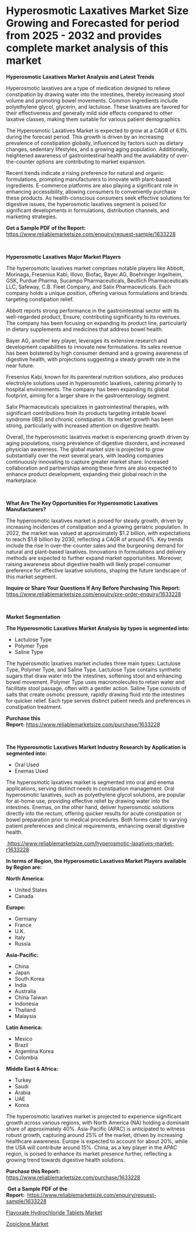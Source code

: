 <p><h1>Hyperosmotic Laxatives Market Size Growing and Forecasted for period from 2025 - 2032 and provides complete market analysis of this market</h1></p><p><strong>Hyperosmotic Laxatives Market Analysis and Latest Trends</strong></p>
<p><p>Hyperosmotic laxatives are a type of medication designed to relieve constipation by drawing water into the intestines, thereby increasing stool volume and promoting bowel movements. Common ingredients include polyethylene glycol, glycerin, and lactulose. These laxatives are favored for their effectiveness and generally mild side effects compared to other laxative classes, making them suitable for various patient demographics.</p><p>The Hyperosmotic Laxatives Market is expected to grow at a CAGR of 6.1% during the forecast period. This growth is driven by an increasing prevalence of constipation globally, influenced by factors such as dietary changes, sedentary lifestyles, and a growing aging population. Additionally, heightened awareness of gastrointestinal health and the availability of over-the-counter options are contributing to market expansion.  </p><p>Recent trends indicate a rising preference for natural and organic formulations, prompting manufacturers to innovate with plant-based ingredients. E-commerce platforms are also playing a significant role in enhancing accessibility, allowing consumers to conveniently purchase these products. As health-conscious consumers seek effective solutions for digestive issues, the hyperosmotic laxatives segment is poised for significant developments in formulations, distribution channels, and marketing strategies.</p></p>
<p><strong>Get a Sample PDF of the Report:&nbsp;</strong> <a href="https://www.reliablemarketsize.com/enquiry/request-sample/1633228?utm_campaign=2113&utm_medium=2&utm_source=Github&utm_content=ia&utm_term=08032025&utm_id=hyperosmotic-laxatives">https://www.reliablemarketsize.com/enquiry/request-sample/1633228</a></p>
<p>&nbsp;</p>
<p><strong>Hyperosmotic Laxatives Major Market Players</strong></p>
<p><p>The hyperosmotic laxatives market comprises notable players like Abbott, Morinaga, Fresenius Kabi, Illovo, Biofac, Bayer AG, Boehringer Ingelheim, GSK, Purdue Pharma, Sucampo Pharmaceuticals, Beutlich Pharmaceuticals LLC, Safeway, C.B. Fleet Company, and Salix Pharmaceuticals. Each company holds a unique position, offering various formulations and brands targeting constipation relief.</p><p>Abbott reports strong performance in the gastrointestinal sector with its well-regarded product, Ensure, contributing significantly to its revenues. The company has been focusing on expanding its product line, particularly in dietary supplements and medicines that address bowel health.</p><p>Bayer AG, another key player, leverages its extensive research and development capabilities to innovate new formulations. Its sales revenue has been bolstered by high consumer demand and a growing awareness of digestive health, with projections suggesting a steady growth rate in the near future.</p><p>Fresenius Kabi, known for its parenteral nutrition solutions, also produces electrolyte solutions used in hyperosmotic laxatives, catering primarily to hospital environments. The company has been expanding its global footprint, aiming for a larger share in the gastroenterology segment.</p><p>Salix Pharmaceuticals specializes in gastrointestinal therapies, with significant contributions from its products targeting irritable bowel syndrome (IBS) and chronic constipation. Its market growth has been strong, particularly with increased attention on digestive health.</p><p>Overall, the hyperosmotic laxatives market is experiencing growth driven by aging populations, rising prevalence of digestive disorders, and increased physician awareness. The global market size is projected to grow substantially over the next several years, with leading companies continuously innovating to capture greater market share. Increased collaboration and partnerships among these firms are also expected to enhance product development, expanding their global reach in the marketplace.</p></p>
<p>&nbsp;</p>
<p><strong>What Are The Key Opportunities For Hyperosmotic Laxatives Manufacturers?</strong></p>
<p><p>The hyperosmotic laxatives market is poised for steady growth, driven by increasing incidences of constipation and a growing geriatric population. In 2022, the market was valued at approximately $1.2 billion, with expectations to reach $1.8 billion by 2030, reflecting a CAGR of around 6%. Key trends include the rise in over-the-counter sales and the burgeoning demand for natural and plant-based laxatives. Innovations in formulations and delivery methods are expected to further expand market opportunities. Moreover, raising awareness about digestive health will likely propel consumer preference for effective laxative solutions, shaping the future landscape of this market segment.</p></p>
<p><strong>Inquire or Share Your Questions If Any Before Purchasing This Report:</strong> <a href="https://www.reliablemarketsize.com/enquiry/pre-order-enquiry/1633228?utm_campaign=2113&utm_medium=2&utm_source=Github&utm_content=ia&utm_term=08032025&utm_id=hyperosmotic-laxatives">https://www.reliablemarketsize.com/enquiry/pre-order-enquiry/1633228</a></p>
<p>&nbsp;</p>
<p><strong>Market Segmentation</strong></p>
<p><strong>The Hyperosmotic Laxatives Market Analysis by types is segmented into:</strong></p>
<p><ul><li>Lactulose Type</li><li>Polymer Type</li><li>Saline Type</li></ul></p>
<p><p>The hyperosmotic laxatives market includes three main types: Lactulose Type, Polymer Type, and Saline Type. Lactulose Type contains synthetic sugars that draw water into the intestines, softening stool and enhancing bowel movement. Polymer Type uses macromolecules to retain water and facilitate stool passage, often with a gentler action. Saline Type consists of salts that create osmotic pressure, rapidly drawing fluid into the intestines for quicker relief. Each type serves distinct patient needs and preferences in constipation treatment.</p></p>
<p><strong>Purchase this Report:&nbsp;</strong><a href="https://www.reliablemarketsize.com/purchase/1633228?utm_campaign=2113&utm_medium=2&utm_source=Github&utm_content=ia&utm_term=08032025&utm_id=hyperosmotic-laxatives">https://www.reliablemarketsize.com/purchase/1633228</a></p>
<p>&nbsp;</p>
<p><strong>The Hyperosmotic Laxatives Market Industry Research by Application is segmented into:</strong></p>
<p><ul><li>Oral Used</li><li>Enemas Used</li></ul></p>
<p><p>The hyperosmotic laxatives market is segmented into oral and enema applications, serving distinct needs in constipation management. Oral hyperosmotic laxatives, such as polyethylene glycol solutions, are popular for at-home use, providing effective relief by drawing water into the intestines. Enemas, on the other hand, deliver hyperosmotic solutions directly into the rectum, offering quicker results for acute constipation or bowel preparation prior to medical procedures. Both forms cater to varying patient preferences and clinical requirements, enhancing overall digestive health.</p></p>
<p><a href="https://www.reliablemarketsize.com/hyperosmotic-laxatives-market-r1633228?utm_campaign=2113&utm_medium=2&utm_source=Github&utm_content=ia&utm_term=08032025&utm_id=hyperosmotic-laxatives">&nbsp;https://www.reliablemarketsize.com/hyperosmotic-laxatives-market-r1633228</a></p>
<p><strong>In terms of Region, the Hyperosmotic Laxatives Market Players available by Region are:</strong></p>
<p>
    <p> <strong> North America: </strong>
        <ul>
            <li>United States</li>
            <li>Canada</li>
        </ul>
        </p> 
    <p> <strong> Europe: </strong>
        <ul>
            <li>Germany</li>
            <li>France</li>
            <li>U.K.</li>
            <li>Italy</li>
            <li>Russia</li>
        </ul>
        </p> 
    <p> <strong> Asia-Pacific: </strong>
        <ul>
            <li>China</li>
            <li>Japan</li>
            <li>South Korea</li>
            <li>India</li>
            <li>Australia</li>
            <li>China Taiwan</li>
            <li>Indonesia</li>
            <li>Thailand</li>
            <li>Malaysia</li>
        </ul>
        </p> 
    <p> <strong> Latin America: </strong>
        <ul>
            <li>Mexico</li>
            <li>Brazil</li>
            <li>Argentina Korea</li>
            <li>Colombia</li>
        </ul>
        </p> 
    <p> <strong> Middle East & Africa: </strong>
        <ul>
            <li>Turkey</li>
            <li>Saudi</li>
            <li>Arabia</li>
            <li>UAE</li>
            <li>Korea</li>
        </ul>
    </p>
    </p>
<p><p>The hyperosmotic laxatives market is projected to experience significant growth across various regions, with North America (NA) holding a dominant share of approximately 40%. Asia-Pacific (APAC) is anticipated to witness robust growth, capturing around 25% of the market, driven by increasing healthcare awareness. Europe is expected to account for about 20%, while the USA will contribute around 15%. China, as a key player in the APAC region, is poised to enhance its market presence further, reflecting a growing trend towards digestive health solutions.</p></p>
<p><strong>Purchase this Report: </strong><a href="https://www.reliablemarketsize.com/purchase/1633228?utm_campaign=2113&utm_medium=2&utm_source=Github&utm_content=ia&utm_term=08032025&utm_id=hyperosmotic-laxatives">https://www.reliablemarketsize.com/purchase/1633228</a></p>
<p>&nbsp;<strong>Get a Sample PDF of the Report:&nbsp;&nbsp;</strong><a href="https://www.reliablemarketsize.com/enquiry/request-sample/1633228?utm_campaign=2113&utm_medium=2&utm_source=Github&utm_content=ia&utm_term=08032025&utm_id=hyperosmotic-laxatives">https://www.reliablemarketsize.com/enquiry/request-sample/1633228</a></p>
<p><strong></strong></p>
<p><p><a href="https://github.com/dringals/Market-Research-Report-List-6/blob/main/flavoxate-hydrochloride-tablets-market.md?utm_campaign=2113&utm_medium=2&utm_source=Github&utm_content=ia&utm_term=08032025&utm_id=hyperosmotic-laxatives">Flavoxate Hydrochloride Tablets Market</a></p><p><a href="https://github.com/mafuzakirju/Market-Research-Report-List-1/blob/main/zopiclone-market.md?utm_campaign=2113&utm_medium=2&utm_source=Github&utm_content=ia&utm_term=08032025&utm_id=hyperosmotic-laxatives">Zopiclone Market</a></p></p>